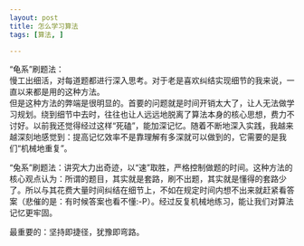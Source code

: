```yaml
---
layout: post
title: 怎么学习算法
tags: [算法, ]

---
```


“龟系”刷题法：  
慢工出细活，对每道题都进行深入思考。对于老是喜欢纠结实现细节的我来说，一直以来都是用的这种方法。  
但是这种方法的弊端是很明显的。首要的问题就是时间开销太大了，让人无法做学习规划。绕到细节中去时，往往也让人远远地脱离了算法本身的核心思想，费力不讨好。以前我还觉得经过这样“死磕”，能加深记忆。随着不断地深入实践，我越来越深刻地感觉到：提高记忆效率不是靠理解有多深就可以做到的，它需要的是我们“机械地重复”。


“兔系”刷题法：讲究大力出奇迹，以“速”取胜，严格控制做题的时间。这种方法的核心观点认为：所谓的题目，其实就是套路，刷不出题，其实就是懂得的套路少了。所以与其花费大量时间纠结在细节上，不如在规定时间内想不出来就赶紧看答案（悲催的是：有时候答案也看不懂:-P）。经过反复机械地练习，能让我们对算法记忆更牢固。

最重要的：坚持即捷径，犹豫即弯路。